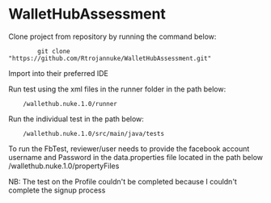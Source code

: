 # WalletHubAssessment
Clone project from repository by running the command below:

			git clone "https://github.com/Rtrojannuke/WalletHubAssessment.git"
			
Import into their preferred IDE

Run test using the xml files in the runner folder in the path below:

		/wallethub.nuke.1.0/runner
Run the individual test in the path below:

		/wallethub.nuke.1.0/src/main/java/tests
		
To run the FbTest, reviewer/user needs to provide the facebook account username and Password in the data.properties file located in the path below
		/wallethub.nuke.1.0/propertyFiles
		
		
NB: The test on the Profile couldn't be completed because I couldn't complete the signup process
